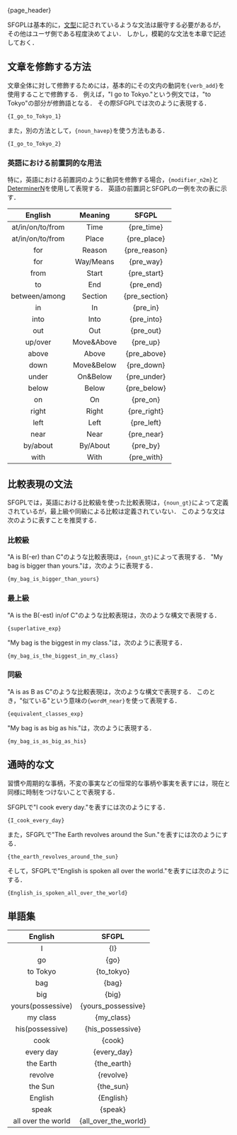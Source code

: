 {page_header}

SFGPLは基本的に，[文型]({docs_sentence_pattern})に記されているような文法は厳守する必要があるが，その他はユーザ側である程度決めてよい．
しかし，模範的な文法を本章で記述しておく．

## 文章を修飾する方法

文章全体に対して修飾するためには，基本的にその文内の動詞を```{verb_add}```を使用することで修飾する．
例えば，"I go to Tokyo."という例文では，"to Tokyo"の部分が修飾語となる．
その際SFGPLでは次のように表現する．

```SFGPL
{I_go_to_Tokyo_1}
```

また，別の方法として，```{noun_havep}```を使う方法もある．

```SFGPL
{I_go_to_Tokyo_2}
```

### 英語における前置詞的な用法

特に，英語における前置詞のように動詞を修飾する場合，```{modifier_n2m}```と[DeterminerN]({docs_DeterminerN})を使用して表現する．
英語の前置詞とSFGPLの一例を次の表に示す．

|English|Meaning|SFGPL|
|:-:|:-:|:-:|
|at/in/on/to/from|Time|{pre_time}|
|at/in/on/to/from|Place|{pre_place}|
|for|Reason|{pre_reason}|
|for|Way/Means|{pre_way}|
|from|Start|{pre_start}|
|to|End|{pre_end}|
|between/among|Section|{pre_section}|
|in|In|{pre_in}|
|into|Into|{pre_into}|
|out|Out|{pre_out}|
|up/over|Move&Above|{pre_up}|
|above|Above|{pre_above}|
|down|Move&Below|{pre_down}|
|under|On&Below|{pre_under}|
|below|Below|{pre_below}|
|on|On|{pre_on}|
|right|Right|{pre_right}|
|left|Left|{pre_left}|
|near|Near|{pre_near}|
|by/about|By/About|{pre_by}|
|with|With|{pre_with}|

## 比較表現の文法

SFGPLでは，英語における比較級を使った比較表現は，```{noun_gt}```によって定義されているが，最上級や同級による比較は定義されていない．
このような文は次のように表すことを推奨する．

### 比較級

"A is B(-er) than C"のような比較表現は，```{noun_gt}```によって表現する．
"My bag is bigger than yours."は，次のように表現する．

```SFGPL
{my_bag_is_bigger_than_yours}
```

### 最上級

"A is the B(-est) in/of C"のような比較表現は，次のような構文で表現する．

```SFGPL
{superlative_exp}
```

"My bag is the biggest in my class."は，次のように表現する．

```SFGPL
{my_bag_is_the_biggest_in_my_class}
```

### 同級

"A is as B as C"のような比較表現は，次のような構文で表現する．
このとき，"似ている"という意味の```{wordM_near}```を使って表現する．

```SFGPL
{equivalent_classes_exp}
```

"My bag is as big as his."は，次のように表現する．

```SFGPL
{my_bag_is_as_big_as_his}
```

## 通時的な文

習慣や周期的な事柄，不変の事実などの恒常的な事柄や事実を表すには，現在と同様に時制をつけないことで表現する．

SFGPLで"I cook every day."を表すには次のようにする．

```SFGPL
{I_cook_every_day}
```

また，SFGPLで"The Earth revolves around the Sun."を表すには次のようにする．

```SFGPL
{the_earth_revolves_around_the_sun}
```

そして，SFGPLで"English is spoken all over the world."を表すには次のようにする．

```SFGPL
{English_is_spoken_all_over_the_world}
```

## 単語集

|English|SFGPL|
|:-:|:-:|
|I|{I}|
|go|{go}|
|to Tokyo|{to_tokyo}|
|bag|{bag}|
|big|{big}|
|yours(possessive)|{yours_possessive}|
|my class|{my_class}|
|his(possessive)|{his_possessive}|
|cook|{cook}|
|every day|{every_day}|
|the Earth|{the_earth}|
|revolve|{revolve}|
|the Sun|{the_sun}|
|English|{English}|
|speak|{speak}|
|all over the world|{all_over_the_world}|

